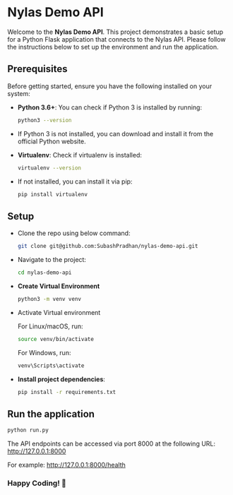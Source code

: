 # Nylas Demo API

Welcome to the **Nylas Demo API**. This project demonstrates a basic setup for a Python Flask application that connects to the Nylas API. Please follow the instructions below to set up the environment and run the application.

## Prerequisites

Before getting started, ensure you have the following installed on your system:

- **Python 3.6+**: You can check if Python 3 is installed by running:
  
  ```bash
  python3 --version
  
- If Python 3 is not installed, you can download and install it from the official Python website.

- **Virtualenv**: Check if virtualenv is installed:

  ```bash
  virtualenv --version

- If not installed, you can install it via pip:
  ```bash
  pip install virtualenv
  ```

## Setup
- Clone the repo using below command:
  
  ```bash
  git clone git@github.com:SubashPradhan/nylas-demo-api.git
  ```

- Navigate to the project:
  
  ```bash
  cd nylas-demo-api
  ```

- **Create Virtual Environment**

  ```bash
  python3 -m venv venv
  ```

- Activate Virtual environment

  For Linux/macOS, run:
    ```bash
    source venv/bin/activate
    ```
  For Windows, run:
    ```bash
    venv\Scripts\activate
    ```
- **Install project dependencies**:

  ```bash
  pip install -r requirements.txt
  ```

## Run the application
  ```bash
  python run.py

```

The API endpoints can be accessed via port 8000 at the following URL: http://127.0.0.1:8000

For example: http://127.0.0.1:8000/health
  
### Happy Coding! 🚀
